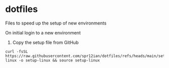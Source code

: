 # dotfiles
Files to speed up the setup of new environments

On initial login to a new environment
1. Copy the setup file from GitHub
```
curl -fsSL https://raw.githubusercontent.com/spr12ian/dotfiles/refs/heads/main/setup-linux -o setup-linux && source setup-linux
```

